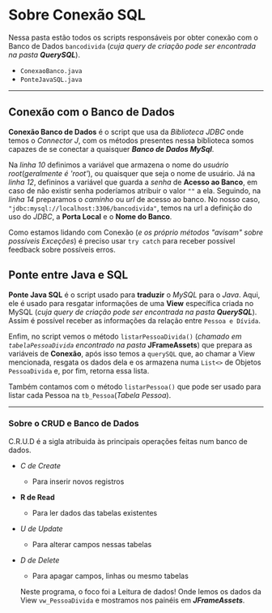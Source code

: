 # Sobre Conexão SQL
Nessa pasta estão todos os scripts responsáveis por obter conexão com o Banco de Dados `bancodivida` (*cuja query de criação pode ser encontrada na pasta* ***QuerySQL***).

- `ConexaoBanco.java` 
- `PonteJavaSQL.java`

***
## Conexão com o Banco de Dados
**Conexão Banco de Dados** é o script que usa da *Biblioteca JDBC* onde temos o *Connector J*, com os métodos presentes nessa biblioteca somos capazes de se conectar a quaisquer ***Banco de Dados MySql***.

Na *linha 10* definimos a variável que armazena o nome do *usuário root*(*geralmente é 'root'*), ou quaisquer que seja o nome de usuário.
Já na *linha 12*, defininos a variável que guarda a *senha* de **Acesso ao Banco**, em caso de não existir senha poderíamos atribuir o valor `""` a ela.
Seguindo, na *linha 14* preparamos o *caminho* ou *url* de acesso ao banco. No nosso caso, `"jdbc:mysql://localhost:3306/bancodivida"`, temos na url a definição do uso do *JDBC*, a **Porta Local** e o **Nome do Banco**.

Como estamos lidando com Conexão (*e os próprio métodos "avisam" sobre possíveis Exceções*) é preciso usar `try catch` para receber possível feedback sobre possíveis erros.

## Ponte entre Java e SQL
**Ponte Java SQL** é o script usado para **traduzir** o *MySQL* para o *Java*. Aqui, ele é usado para resgatar informações de uma **View** específica criada no MySQL (*cuja query de criação pode ser encontrada na pasta* ***QuerySQL***). Assim é possível receber as informações da relação entre `Pessoa e Dívida`.

Enfim, no script vemos o método `listarPessoaDivida()` (*chamado em `tabelaPessoaDivida` encontrado na pasta* **JFrameAssets**) que prepara as variáveis de **Conexão**, após isso temos a `querySQL` que, ao chamar a View mencionada, resgata os dados dela e os armazena numa `List<>` de Objetos `PessoaDivida` e, por fim, retorna essa lista.

Também contamos com o método `listarPessoa()` que pode ser usado para listar cada Pessoa na `tb_Pessoa`(*Tabela Pessoa*).

***
### Sobre o CRUD e Banco de Dados
C.R.U.D é a sigla atribuida às principais operações feitas num banco de dados.
- *C de Create*
  - Para inserir novos registros
- **R de Read**
  - Para ler dados das tabelas existentes
- *U de Update*
  - Para alterar campos nessas tabelas
- *D de Delete*
  - Para apagar campos, linhas ou mesmo tabelas

  Neste programa, o foco foi a Leitura de dados! Onde lemos os dados da View `vw_PessoaDivida` e mostramos nos painéis em ***JFrameAssets***.